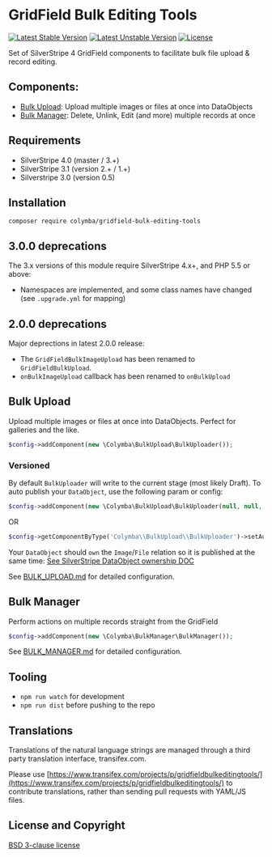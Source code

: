 GridField Bulk Editing Tools
============================

[![Latest Stable Version](https://poser.pugx.org/colymba/gridfield-bulk-editing-tools/v/stable.svg)](https://github.com/colymba/GridFieldBulkEditingTools/releases)
[![Latest Unstable Version](https://poser.pugx.org/colymba/gridfield-bulk-editing-tools/v/unstable.svg)](https://github.com/colymba/GridFieldBulkEditingTools/tree/master)
[![License](https://poser.pugx.org/colymba/gridfield-bulk-editing-tools/license.svg)](#license-and-copyright)

Set of SilverStripe 4 GridField components to facilitate bulk file upload & record editing.


## Components:
* [Bulk Upload](#bulk-upload): Upload multiple images or files at once into DataObjects
* [Bulk Manager](#bulk-manager): Delete, Unlink, Edit (and more) multiple records at once

## Requirements
* SilverStripe 4.0 (master / 3.+)
* SilverStripe 3.1 (version 2.+ / 1.+)
* Silverstripe 3.0 (version 0.5)

## Installation
`composer require colymba/gridfield-bulk-editing-tools`

## 3.0.0 deprecations
The 3.x versions of this module require SilverStripe 4.x+, and PHP 5.5 or above:

* Namespaces are implemented, and some class names have changed (see `.upgrade.yml` for mapping)

## 2.0.0 deprecations
Major deprections in latest 2.0.0 release:
* The `GridFieldBulkImageUpload` has been renamed to `GridFieldBulkUpload`.
* `onBulkImageUpload` callback has been renamed to `onBulkUpload`

## Bulk Upload
Upload multiple images or files at once into DataObjects. Perfect for galleries and the like.

```php
$config->addComponent(new \Colymba\BulkUpload\BulkUploader());
```

### Versioned
By default `BulkUploader` will write to the current stage (most likely Draft). To auto publish your `DataObject`, use the following param or config:
```php
$config->addComponent(new \Colymba\BulkUpload\BulkUploader(null, null, true));
```
OR
```php
$config->getComponentByType('Colymba\\BulkUpload\\BulkUploader')->setAutoPublishDataObject(true);
```

Your `DataObject` should `own` the `Image`/`File` relation so it is published at the same time: [See SilverStripe DataObject ownership DOC](https://github.com/silverstripe/silverstripe-framework/blob/4.0/docs/en/02_Developer_Guides/00_Model/10_Versioning.md#dataobject-ownership)

See [BULK_UPLOAD.md](docs/en/BULK_UPLOAD.md) for detailed configuration.

## Bulk Manager
Perform actions on multiple records straight from the GridField

```php
$config->addComponent(new \Colymba\BulkManager\BulkManager());
```

See [BULK_MANAGER.md](docs/en//BULK_MANAGER.md) for detailed configuration.

## Tooling
* `npm run watch` for development
* `npm run dist` before pushing to the repo

## Translations

Translations of the natural language strings are managed through a third party translation interface, transifex.com.

Please use [https://www.transifex.com/projects/p/gridfieldbulkeditingtools/](https://www.transifex.com/projects/p/gridfieldbulkeditingtools/) to contribute translations, rather than sending pull requests with YAML/JS files.

## License and Copyright

[BSD 3-clause license](LICENSE)
